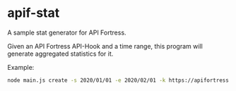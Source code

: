 # apif-stat

A sample stat generator for API Fortress.

Given an API Fortress API-Hook and a time range, this program will generate aggregated statistics for it.

Example:

```sh
node main.js create -s 2020/01/01 -e 2020/02/01 -k https://apifortress.example.com/app/api/rest/v3/abc123-abc123 -T basic.mustache -o output.html
```
